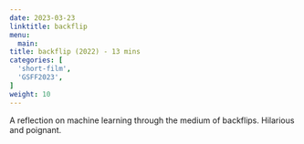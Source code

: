 ```yaml
---
date: 2023-03-23
linktitle: backflip
menu:
  main:
title: backflip (2022) - 13 mins
categories: [
  'short-film',
  'GSFF2023',
]
weight: 10
---
```


A reflection on machine learning through the medium of backflips. Hilarious and poignant.
